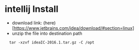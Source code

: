 # intellij Install

* download link: (here)[https://www.jetbrains.com/idea/download/#section=linux]
* unzip the file into destination path
```
  tar -xzvf ideaIC-2016.1.tar.gz -C /opt
```
